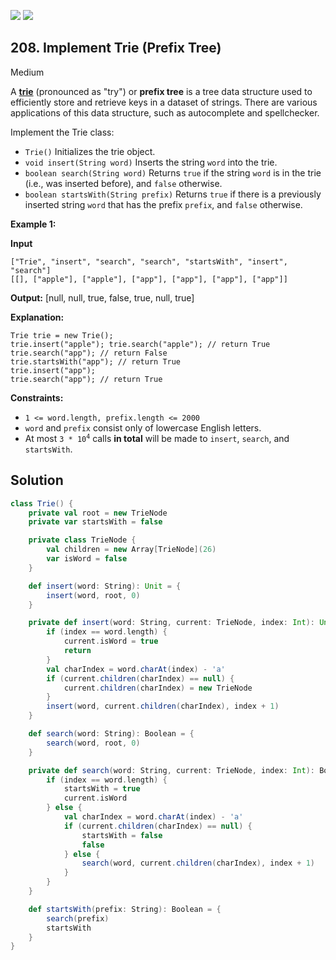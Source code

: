 [![](https://img.shields.io/github/stars/javadev/LeetCode-in-All?label=Stars&style=flat-square)](https://github.com/javadev/LeetCode-in-All)
[![](https://img.shields.io/github/forks/javadev/LeetCode-in-All?label=Fork%20me%20on%20GitHub%20&style=flat-square)](https://github.com/javadev/LeetCode-in-All/fork)

## 208\. Implement Trie (Prefix Tree)

Medium

A [**trie**](https://en.wikipedia.org/wiki/Trie) (pronounced as "try") or **prefix tree** is a tree data structure used to efficiently store and retrieve keys in a dataset of strings. There are various applications of this data structure, such as autocomplete and spellchecker.

Implement the Trie class:

*   `Trie()` Initializes the trie object.
*   `void insert(String word)` Inserts the string `word` into the trie.
*   `boolean search(String word)` Returns `true` if the string `word` is in the trie (i.e., was inserted before), and `false` otherwise.
*   `boolean startsWith(String prefix)` Returns `true` if there is a previously inserted string `word` that has the prefix `prefix`, and `false` otherwise.

**Example 1:**

**Input**

    ["Trie", "insert", "search", "search", "startsWith", "insert", "search"]
    [[], ["apple"], ["apple"], ["app"], ["app"], ["app"], ["app"]]

**Output:** [null, null, true, false, true, null, true]

**Explanation:**

    Trie trie = new Trie();
    trie.insert("apple"); trie.search("apple"); // return True
    trie.search("app"); // return False
    trie.startsWith("app"); // return True
    trie.insert("app");
    trie.search("app"); // return True 

**Constraints:**

*   `1 <= word.length, prefix.length <= 2000`
*   `word` and `prefix` consist only of lowercase English letters.
*   At most <code>3 * 10<sup>4</sup></code> calls **in total** will be made to `insert`, `search`, and `startsWith`.

## Solution

```scala
class Trie() {
    private val root = new TrieNode
    private var startsWith = false

    private class TrieNode {
        val children = new Array[TrieNode](26)
        var isWord = false
    }

    def insert(word: String): Unit = {
        insert(word, root, 0)
    }

    private def insert(word: String, current: TrieNode, index: Int): Unit = {
        if (index == word.length) {
            current.isWord = true
            return
        }
        val charIndex = word.charAt(index) - 'a'
        if (current.children(charIndex) == null) {
            current.children(charIndex) = new TrieNode
        }
        insert(word, current.children(charIndex), index + 1)
    }

    def search(word: String): Boolean = {
        search(word, root, 0)
    }

    private def search(word: String, current: TrieNode, index: Int): Boolean = {
        if (index == word.length) {
            startsWith = true
            current.isWord
        } else {
            val charIndex = word.charAt(index) - 'a'
            if (current.children(charIndex) == null) {
                startsWith = false
                false
            } else {
                search(word, current.children(charIndex), index + 1)
            }
        }
    }

    def startsWith(prefix: String): Boolean = {
        search(prefix)
        startsWith
    }
}
```